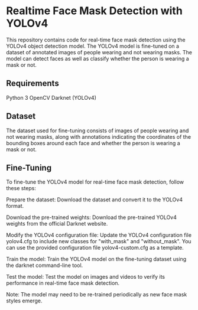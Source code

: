 # Realtime Face Mask Detection with YOLOv4

This repository contains code for real-time face mask detection using the YOLOv4 object detection model. The YOLOv4 model is fine-tuned on a dataset of annotated images of people wearing and not wearing masks. The model can detect faces as well as classify whether the person is wearing a mask or not.

## Requirements
Python 3
OpenCV
Darknet (YOLOv4)

## Dataset
The dataset used for fine-tuning consists of images of people wearing and not wearing masks, along with annotations indicating the coordinates of the bounding boxes around each face and whether the person is wearing a mask or not.

## Fine-Tuning
To fine-tune the YOLOv4 model for real-time face mask detection, follow these steps:

Prepare the dataset: Download the dataset and convert it to the YOLOv4 format.

Download the pre-trained weights: Download the pre-trained YOLOv4 weights from the official Darknet website.

Modify the YOLOv4 configuration file: Update the YOLOv4 configuration file yolov4.cfg to include new classes for "with_mask" and "without_mask". You can use the provided configuration file yolov4-custom.cfg as a template.

Train the model: Train the YOLOv4 model on the fine-tuning dataset using the darknet command-line tool.

Test the model: Test the model on images and videos to verify its performance in real-time face mask detection.

Note: The model may need to be re-trained periodically as new face mask styles emerge.

